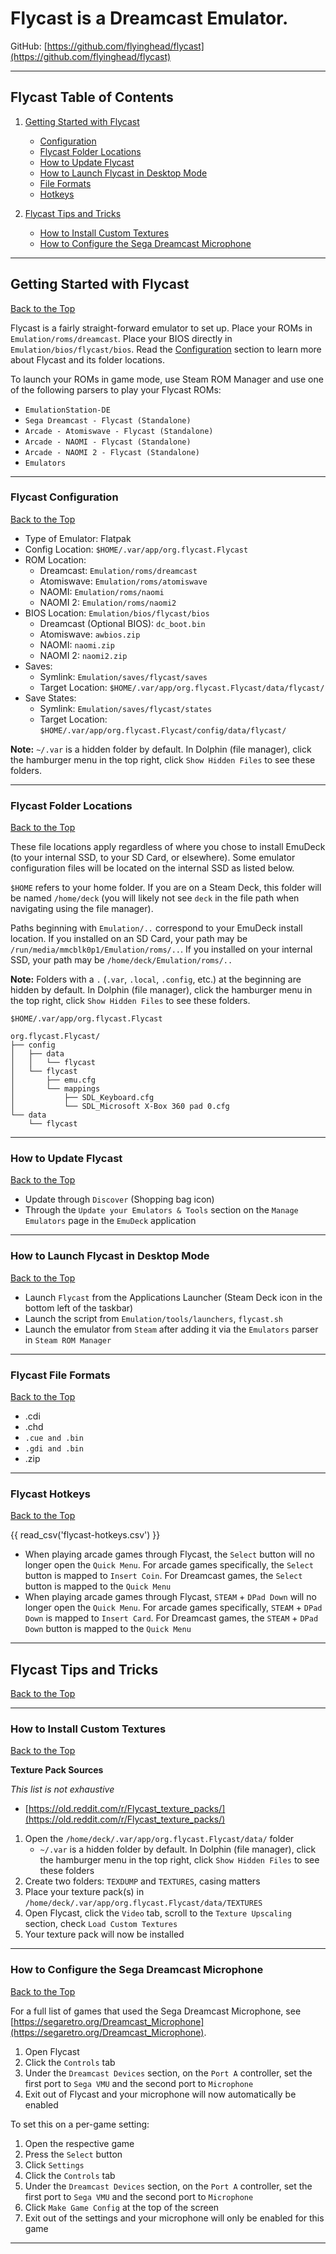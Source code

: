 # Flycast is a Dreamcast Emulator.

GitHub: [https://github.com/flyinghead/flycast](https://github.com/flyinghead/flycast)

***

## Flycast Table of Contents

1. [Getting Started with Flycast](#getting-started-with-flycast)
    - [Configuration](#flycast-configuration)
    - [Flycast Folder Locations](#flycast-folder-locations)
    - [How to Update Flycast](#how-to-update-flycast)
    - [How to Launch Flycast in Desktop Mode](#how-to-launch-flycast-in-desktop-mode)
    - [File Formats](#flycast-file-formats)
    - [Hotkeys](#flycast-hotkeys) 

2. [Flycast Tips and Tricks](#flycast-tips-and-tricks)
    - [How to Install Custom Textures](#how-to-install-custom-textures)
    - [How to Configure the Sega Dreamcast Microphone](#how-to-configure-the-sega-dreamcast-microphone)


***

## Getting Started with Flycast
[Back to the Top](#flycast-table-of-contents)

Flycast is a fairly straight-forward emulator to set up. Place your ROMs in `Emulation/roms/dreamcast`. Place your BIOS directly in `Emulation/bios/flycast/bios`. Read the [Configuration](#flycast-configuration) section to learn more about Flycast and its folder locations.

To launch your ROMs in game mode, use Steam ROM Manager and use one of the following parsers to play your Flycast ROMs:

* `EmulationStation-DE`
* `Sega Dreamcast - Flycast (Standalone)`
* `Arcade - Atomiswave - Flycast (Standalone)`
* `Arcade - NAOMI - Flycast (Standalone)`
* `Arcade - NAOMI 2 - Flycast (Standalone)` 
* `Emulators`


***

### Flycast Configuration
[Back to the Top](#flycast-table-of-contents)

* Type of Emulator: Flatpak
* Config Location: `$HOME/.var/app/org.flycast.Flycast`
* ROM Location: 
  * Dreamcast: `Emulation/roms/dreamcast`
  * Atomiswave: `Emulation/roms/atomiswave`
  * NAOMI: `Emulation/roms/naomi`
  * NAOMI 2: `Emulation/roms/naomi2`
* BIOS Location: `Emulation/bios/flycast/bios`
    * Dreamcast (Optional BIOS): `dc_boot.bin`
    * Atomiswave: `awbios.zip`
    * NAOMI: `naomi.zip`
    * NAOMI 2: `naomi2.zip`
* Saves:
    * Symlink: `Emulation/saves/flycast/saves`
    * Target Location: `$HOME/.var/app/org.flycast.Flycast/data/flycast/`
* Save States:
    * Symlink: `Emulation/saves/flycast/states`
    * Target Location: `$HOME/.var/app/org.flycast.Flycast/config/data/flycast/`

**Note:** `~/.var` is a hidden folder by default. In Dolphin (file manager), click the hamburger menu in the top right, click `Show Hidden Files` to see these folders.

***

### Flycast Folder Locations
[Back to the Top](#flycast-table-of-contents)

These file locations apply regardless of where you chose to install EmuDeck (to your internal SSD, to your SD Card, or elsewhere). Some emulator configuration files will be located on the internal SSD as listed below. 

`$HOME` refers to your home folder. If you are on a Steam Deck, this folder will be named `/home/deck` (you will likely not see `deck` in the file path when navigating using the file manager). 

Paths beginning with `Emulation/..` correspond to your EmuDeck install location. If you installed on an SD Card, your path may be `/run/media/mmcblk0p1/Emulation/roms/..`. If you installed on your internal SSD, your path may be `/home/deck/Emulation/roms/..`

**Note:** Folders with a `.` (`.var`, `.local`, `.config`, etc.) at the beginning are hidden by default. In Dolphin (file manager), click the hamburger menu in the top right, click `Show Hidden Files` to see these folders.

`$HOME/.var/app/org.flycast.Flycast`

```
org.flycast.Flycast/
├── config
│   ├── data
│   │   └── flycast
│   └── flycast
│       ├── emu.cfg
│       └── mappings
│           ├── SDL_Keyboard.cfg
│           └── SDL_Microsoft X-Box 360 pad 0.cfg
└── data
    └── flycast
```


***

### How to Update Flycast
[Back to the Top](#flycast-table-of-contents)

* Update through `Discover` (Shopping bag icon)
* Through the `Update your Emulators & Tools` section on the `Manage Emulators` page in the `EmuDeck` application


***

### How to Launch Flycast in Desktop Mode
[Back to the Top](#flycast-table-of-contents)

* Launch `Flycast` from the Applications Launcher (Steam Deck icon in the bottom left of the taskbar)
* Launch the script from `Emulation/tools/launchers`, `flycast.sh`
* Launch the emulator from `Steam` after adding it via the `Emulators` parser in `Steam ROM Manager`


***

### Flycast File Formats
[Back to the Top](#flycast-table-of-contents)

* .cdi
* .chd 
* `.cue and .bin` 
* `.gdi and .bin`
* .zip

***

### Flycast Hotkeys
[Back to the Top](#flycast-table-of-contents)

{{ read_csv('flycast-hotkeys.csv') }}

* When playing arcade games through Flycast, the `Select` button will no longer open the `Quick Menu`. For arcade games specifically, the `Select` button is mapped to `Insert Coin`. For Dreamcast games, the `Select` button is mapped to the `Quick Menu`
* When playing arcade games through Flycast, `STEAM` + `DPad Down` will no longer open the `Quick Menu`. For arcade games specifically, `STEAM` + `DPad Down` is mapped to `Insert Card`. For Dreamcast games, the `STEAM` + `DPad Down` button is mapped to the `Quick Menu`

***

## Flycast Tips and Tricks
[Back to the Top](#flycast-table-of-contents)

***

### How to Install Custom Textures
[Back to the Top](#flycast-table-of-contents)

**Texture Pack Sources**

_This list is not exhaustive_

* [https://old.reddit.com/r/Flycast_texture_packs/](https://old.reddit.com/r/Flycast_texture_packs/)


1. Open the `/home/deck/.var/app/org.flycast.Flycast/data/` folder
    * `~/.var` is a hidden folder by default. In Dolphin (file manager), click the hamburger menu in the top right, click `Show Hidden Files` to see these folders
2. Create two folders: `TEXDUMP` and `TEXTURES`, casing matters
3. Place your texture pack(s) in `/home/deck/.var/app/org.flycast.Flycast/data/TEXTURES`
4. Open Flycast, click the `Video` tab, scroll to the `Texture Upscaling` section, check `Load Custom Textures`
5. Your texture pack will now be installed

***

### How to Configure the Sega Dreamcast Microphone
[Back to the Top](#flycast-table-of-contents)

For a full list of games that used the Sega Dreamcast Microphone, see [https://segaretro.org/Dreamcast_Microphone](https://segaretro.org/Dreamcast_Microphone).

1. Open Flycast
2. Click the `Controls` tab
3. Under the `Dreamcast Devices` section, on the `Port A` controller, set the first port to `Sega VMU` and the second port to `Microphone`
4. Exit out of Flycast and your microphone will now automatically be enabled

To set this on a per-game setting:

1. Open the respective game
2. Press the `Select` button
3. Click `Settings`
4. Click the `Controls` tab
5. Under the `Dreamcast Devices` section, on the `Port A` controller, set the first port to `Sega VMU` and the second port to `Microphone`
6. Click `Make Game Config` at the top of the screen
7. Exit out of the settings and your microphone will only be enabled for this game

***